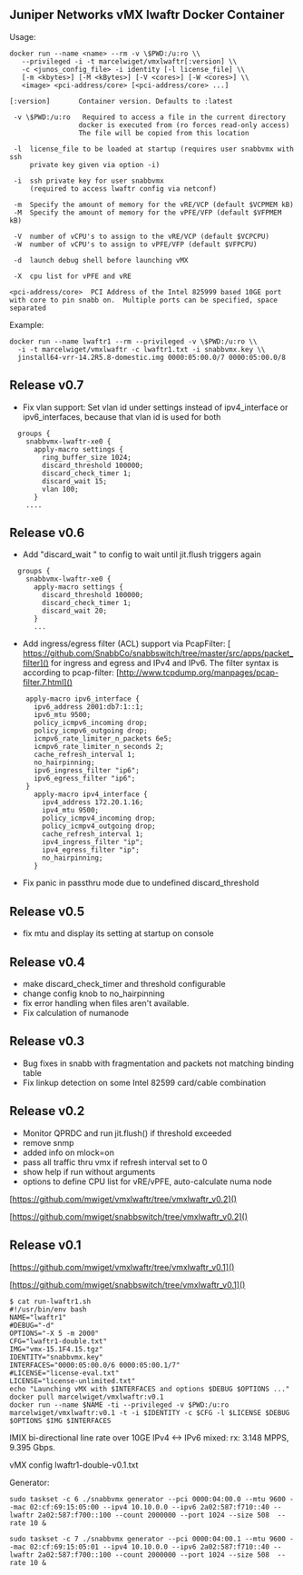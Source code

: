 ## Juniper Networks vMX lwaftr Docker Container

Usage:

```
docker run --name <name> --rm -v \$PWD:/u:ro \\
   --privileged -i -t marcelwiget/vmxlwaftr[:version] \\
   -c <junos_config_file> -i identity [-l license_file] \\
   [-m <kbytes>] [-M <kBytes>] [-V <cores>] [-W <cores>] \\
   <image> <pci-address/core> [<pci-address/core> ...]

[:version]       Container version. Defaults to :latest

 -v \$PWD:/u:ro   Required to access a file in the current directory
                 docker is executed from (ro forces read-only access)
                 The file will be copied from this location

 -l  license_file to be loaded at startup (requires user snabbvmx with ssh
     private key given via option -i)

 -i  ssh private key for user snabbvmx 
     (required to access lwaftr config via netconf)

 -m  Specify the amount of memory for the vRE/VCP (default $VCPMEM kB)
 -M  Specify the amount of memory for the vPFE/VFP (default $VFPMEM kB)

 -V  number of vCPU's to assign to the vRE/VCP (default $VCPCPU)
 -W  number of vCPU's to assign to vPFE/VFP (default $VFPCPU)

 -d  launch debug shell before launching vMX

 -X  cpu list for vPFE and vRE

<pci-address/core>  PCI Address of the Intel 825999 based 10GE port with core to pin snabb on.  Multiple ports can be specified, space separated
```

Example:

```
docker run --name lwaftr1 --rm --privileged -v \$PWD:/u:ro \\
  -i -t marcelwiget/vmxlwaftr -c lwaftr1.txt -i snabbvmx.key \\
  jinstall64-vrr-14.2R5.8-domestic.img 0000:05:00.0/7 0000:05:00.0/8
```

## Release v0.7

- Fix vlan support: Set vlan id under settings instead of ipv4_interface or
  ipv6_interfaces, because that vlan id is used for both

```
  groups {
    snabbvmx-lwaftr-xe0 {
      apply-macro settings {
        ring_buffer_size 1024;
        discard_threshold 100000;
        discard_check_timer 1;
        discard_wait 15;
        vlan 100;
      }
    ....
```

## Release v0.6

- Add "discard_wait <seconds>" to config to wait until jit.flush triggers again

```
  groups {
    snabbvmx-lwaftr-xe0 {
      apply-macro settings {
        discard_threshold 100000;
        discard_check_timer 1;
        discard_wait 20;
      }
      ...
   ```
     

- Add ingress/egress filter (ACL) support via PcapFilter:
[ https://github.com/SnabbCo/snabbswitch/tree/master/src/apps/packet_filter]()
  for ingress and egress and IPv4 and IPv6. The filter syntax is according
    to pcap-filter: [http://www.tcpdump.org/manpages/pcap-filter.7.html]()
    
```
    apply-macro ipv6_interface {
      ipv6_address 2001:db7:1::1;
      ipv6_mtu 9500;
      policy_icmpv6_incoming drop;
      policy_icmpv6_outgoing drop;
      icmpv6_rate_limiter_n_packets 6e5;
      icmpv6_rate_limiter_n_seconds 2;
      cache_refresh_interval 1;
      no_hairpinning;
      ipv6_ingress_filter "ip6";
      ipv6_egress_filter "ip6";
    }
      apply-macro ipv4_interface {
        ipv4_address 172.20.1.16;
        ipv4_mtu 9500;
        policy_icmpv4_incoming drop;
        policy_icmpv4_outgoing drop;
        cache_refresh_interval 1;
        ipv4_ingress_filter "ip";
        ipv4_egress_filter "ip";
        no_hairpinning;
      }
```

- Fix panic in passthru mode due to undefined discard_threshold

## Release v0.5

- fix mtu and display its setting at startup on console

## Release v0.4

- make discard_check_timer and threshold configurable
- change config knob to no_hairpinning
- fix error handling when files aren't available.
- Fix calculation of numanode

## Release v0.3

- Bug fixes in snabb with fragmentation and packets not matching binding table
- Fix linkup detection on some Intel 82599 card/cable combination 

## Release v0.2

- Monitor QPRDC and run jit.flush() if threshold exceeded
- remove snmp
- added info on mlock=on
- pass all traffic thru vmx if refresh interval set to 0
- show help if run without arguments
- options to define CPU list for vRE/vPFE, auto-calculate numa node

[https://github.com/mwiget/vmxlwaftr/tree/vmxlwaftr_v0.2]()

[https://github.com/mwiget/snabbswitch/tree/vmxlwaftr_v0.2]()

## Release v0.1

[https://github.com/mwiget/vmxlwaftr/tree/vmxlwaftr_v0.1]()

[https://github.com/mwiget/snabbswitch/tree/vmxlwaftr_v0.1]()

```
$ cat run-lwaftr1.sh
#!/usr/bin/env bash
NAME="lwaftr1"
#DEBUG="-d"
OPTIONS="-X 5 -m 2000"
CFG="lwaftr1-double.txt"
IMG="vmx-15.1F4.15.tgz"
IDENTITY="snabbvmx.key"
INTERFACES="0000:05:00.0/6 0000:05:00.1/7"
#LICENSE="license-eval.txt"
LICENSE="license-unlimited.txt"
echo "Launching vMX with $INTERFACES and options $DEBUG $OPTIONS ..."
docker pull marcelwiget/vmxlwaftr:v0.1
docker run --name $NAME -ti --privileged -v $PWD:/u:ro marcelwiget/vmxlwaftr:v0.1 -t -i $IDENTITY -c $CFG -l $LICENSE $DEBUG $OPTIONS $IMG $INTERFACES

```


IMIX bi-directional line rate over 10GE IPv4 <-> IPv6 mixed:
rx: 3.148 MPPS, 9.395 Gbps.

vMX config lwaftr1-double-v0.1.txt

Generator:

```
sudo taskset -c 6 ./snabbvmx generator --pci 0000:04:00.0 --mtu 9600 --mac 02:cf:69:15:05:00 --ipv4 10.10.0.0 --ipv6 2a02:587:f710::40 --lwaftr 2a02:587:f700::100 --count 2000000 --port 1024 --size 508  --rate 10 &

sudo taskset -c 7 ./snabbvmx generator --pci 0000:04:00.1 --mtu 9600 --mac 02:cf:69:15:05:01 --ipv4 10.10.0.0 --ipv6 2a02:587:f710::40 --lwaftr 2a02:587:f700::100 --count 2000000 --port 1024 --size 508  --rate 10 &
```

